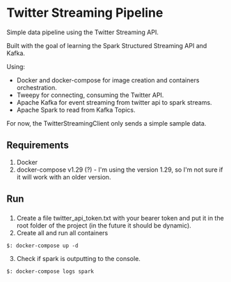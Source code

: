 # Twitter Streaming Pipeline

Simple data pipeline using the Twitter Streaming API.

Built with the goal of learning the Spark Structured Streaming API and Kafka.

Using:
- Docker and docker-compose for image creation and containers orchestration.
- Tweepy for connecting, consuming the Twitter API.
- Apache Kafka for event streaming from twitter api to spark streams.
- Apache Spark to read from Kafka Topics.


For now, the TwitterStreamingClient only sends a simple sample data.

## Requirements
1. Docker
2. docker-compose v1.29 (?) - I'm using the version 1.29, so I'm not sure if it
   will work with an older version.

## Run
### 
1. Create a file twitter_api_token.txt with your bearer token and put it in the
   root folder of the project (in the future it should be dynamic).
2. Create all and run all containers
```shell
$: docker-compose up -d
```

3. Check if spark is outputting to the console.
```shell
$: docker-compose logs spark
```


